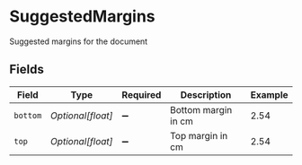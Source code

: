 # SuggestedMargins

Suggested margins for the document


## Fields

| Field               | Type                | Required            | Description         | Example             |
| ------------------- | ------------------- | ------------------- | ------------------- | ------------------- |
| `bottom`            | *Optional[float]*   | :heavy_minus_sign:  | Bottom margin in cm | 2.54                |
| `top`               | *Optional[float]*   | :heavy_minus_sign:  | Top margin in cm    | 2.54                |